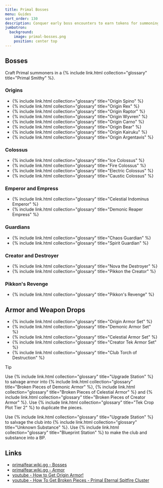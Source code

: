 ```yaml
---
title: Primal Bosses
menu: Guides
sort_order: 130
description: Conquer early boss encounters to earn tokens for summoning higher-tier bosses and reap rewards.
jumbotron:
  background:
    image: primal-bosses.png
    position: center top
---
```


## Bosses

Craft Primal summoners in a {% include link.html collection="glossary" title="Primal Smithy" %}.

### Origins

- {% include link.html collection="glossary" title="Origin Spino" %}
- {% include link.html collection="glossary" title="Origin Rex" %}
- {% include link.html collection="glossary" title="Origin Raptor" %}
- {% include link.html collection="glossary" title="Origin Wyvren" %}
- {% include link.html collection="glossary" title="Origin Carno" %}
- {% include link.html collection="glossary" title="Origin Bear" %}
- {% include link.html collection="glossary" title="Origin Kairuku" %}
- {% include link.html collection="glossary" title="Origin Argentavis" %}

### Colossus

- {% include link.html collection="glossary" title="Ice Colossus" %}
- {% include link.html collection="glossary" title="Fire Colossus" %}
- {% include link.html collection="glossary" title="Electric Colossus" %}
- {% include link.html collection="glossary" title="Caustic Colossus" %}

### Emperor and Empress

- {% include link.html collection="glossary" title="Celestial Indominus Emperor" %}
- {% include link.html collection="glossary" title="Demonic Reaper Empress" %}

### Guardians

- {% include link.html collection="glossary" title="Chaos Guardian" %}
- {% include link.html collection="glossary" title="Spirit Guardian" %}

### Creator and Destroyer

- {% include link.html collection="glossary" title="Nova the Destroyer" %}
- {% include link.html collection="glossary" title="Pikkon the Creator" %}

### Pikkon's Revenge

- {% include link.html collection="glossary" title="Pikkon's Revenge" %}


## Armor and Weapon Drops

- {% include link.html collection="glossary" title="Origin Armor Set" %}
- {% include link.html collection="glossary" title="Demonic Armor Set" %}
- {% include link.html collection="glossary" title="Celestial Armor Set" %}
- {% include link.html collection="glossary" title="Creator Tek Armor Set" %}
- {% include link.html collection="glossary" title="Club Torch of Destruction" %}

<div class="markdown-alert markdown-alert-tip">
<p class="markdown-alert-title">Tip</p>
<p>Use {% include link.html collection="glossary" title="Upgrade Station" %} to salvage armor into {% include link.html collection="glossary" title="Broken Pieces of Demonic Armor" %}, {% include link.html collection="glossary" title="Broken Pieces of Celestial Armor" %} and {% include link.html collection="glossary" title="Broken Pieces of Creator Armor" %}. Use {% include link.html collection="glossary" title="Tek Crop Plot Tier 2" %} to duplicate the pieces.</p>
<p>Use {% include link.html collection="glossary" title="Upgrade Station" %} to salvage the club into {% include link.html collection="glossary" title="Unknown Substance" %}. Use {% include link.html collection="glossary" title="Blueprint Station" %} to make the club and substance into a BP.</p>
</div>

## Links

- [primalfear.wiki.gg - Bosses](https://primalfear.wiki.gg/wiki/Bosses)
- [primalfear.wiki.gg - Armor](https://primalfear.wiki.gg/wiki/Armor)
- [youtube - How to Get Origin Armor!](https://www.youtube.com/watch?v=BjIHss-7cec)
- [youtube - How To Get Broken Pieces - Primal Eternal Spitfire Cluster](https://www.youtube.com/watch?v=Leya50kUc8Q)
